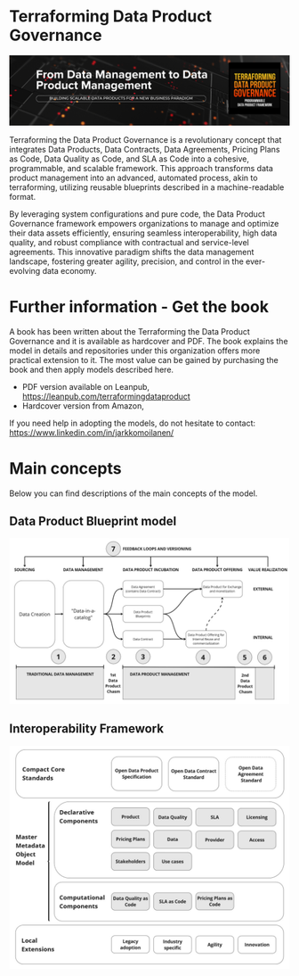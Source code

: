 # Terraforming Data Product Governance

![image info](../images/tdpg-header.png)

Terraforming the Data Product Governance is a revolutionary concept that integrates Data Products, Data Contracts, Data Agreements, Pricing Plans as Code, Data Quality as Code, and SLA as Code into a cohesive, programmable, and scalable framework. This approach transforms data product management into an advanced, automated process, akin to terraforming, utilizing reusable blueprints described in a machine-readable format.

By leveraging system configurations and pure code, the Data Product Governance framework empowers organizations to manage and optimize their data assets efficiently, ensuring seamless interoperability, high data quality, and robust compliance with contractual and service-level agreements. This innovative paradigm shifts the data management landscape, fostering greater agility, precision, and control in the ever-evolving data economy.

# Further information - Get the book

A book has been written about the Terraforming the Data Product Governance and it is available as hardcover and PDF. The book explains the model in details and repositories under this organization offers more practical extension to it. The most value can be gained by purchasing the book and then apply models described here. 

* PDF version available on Leanpub, https://leanpub.com/terraformingdataproduct 
* Hardcover version from Amazon,  

If you need help in adopting the models, do not hesitate to contact: https://www.linkedin.com/in/jarkkomoilanen/ 

# Main concepts

Below you can find descriptions of the main concepts of the model. 

## Data Product Blueprint model

![image info](../images/blueprint-with-chasms.jpg)

## Interoperability Framework

![image info](../images/IF-boxes.jpg)